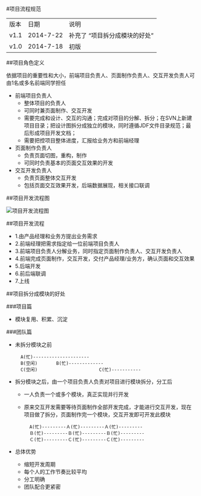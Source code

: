 #项目流程规范

<table>
<tr><td>版本</td> <td> 日期</td> <td> 说明 </td> </tr>
<tr><td>v1.1</td> <td> 2014-7-22</td> <td> 补充了 “项目拆分成模块的好处” </td> </tr>
<tr><td>v1.0</td> <td> 2014-7-18</td> <td> 初版</td> </tr>
</table>

##项目角色定义

依据项目的重要性和大小，前端项目负责人、页面制作负责人、交互开发负责人可由1名或多名前端同学担任

* 前端项目负责人
	* 整体项目的负责人
	* 可同时兼页面制作、交互开发
	* 需要完成和设计、交互的沟通；完成对项目的分解、拆分；在SVN上新建项目目录；把设计图拆分成独立的模块，同时遵循JDF文件目录规范；最后形成项目开发文档；
	* 需要把控项目整体进度，汇报给业务方和前端经理
* 页面制作负责人
	* 负责页面切图，重构，制作
	* 可同时负责基本的页面交互效果的开发
* 交互开发负责人
	* 负责页面整体交互开发
	* 包括页面交互效果开发，后端数据展现，相关接口联调


##项目开发流程图

![项目开发流程图](http://ww2.sinaimg.cn/large/627bf01djw1eih0inyeixj208107k3yi.jpg)

##项目开发流程

* 1.由产品经理和业务方提出业务需求
* 2.前端经理把需求指定给一位前端项目负责人
* 3.前端项目负责人分解业务，同时指定页面制作负责人、交互开发负责人
* 4.前端完成页面制作，交互开发，交付产品经理/业务方，确认页面和交互效果
* 5.后端开发
* 6.前后端联调
* 7.上线

##项目拆分成模块的好处

###项目篇
* 模块复用、积累、沉淀

###团队篇
* 未拆分模块之前

		A(忙)---------------------
		B(空闲)       B(忙)-------------
		C(空闲) 						C(忙)-----------

* 拆分模块之后，由一个项目负责人负责对项目进行模块拆分，分工后

	* 一人负责一个或多个模块，真正实现并行开发
	* 原来交互开发需要等待页面制作全部开发完成，才能进行交互开发，现在项目做了拆分，页面制作完一个模块，交互开发即可开发此模块


			A(忙)---------Ａ(忙)---------Ａ(忙)---------
			Ｂ(忙)---------Ｂ(忙)---------Ｂ(忙)---------
			Ｃ(忙)---------Ｃ(忙)---------Ｃ(忙)---------

* 总体优势
	* 缩短开发周期
	* 每个人的工作节奏比较平均
	* 分工明确
	* 团队配合更紧密

